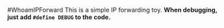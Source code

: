 #WhoamIPForward
This is a simple IP forwarding toy.
**When debugging, just add `#define DEBUG` to the code.**
